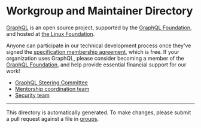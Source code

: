 
# Workgroup and Maintainer Directory

[GraphQL](https://graphql.org) is an open source project, supported by the [GraphQL
Foundation](https://foundation.graphql.org), and hosted at [the Linux
Foundation](https://linuxfoundation.org).

Anyone can participate in our technical development process once they've signed the [specification
membership agreement](https://foundation.graphql.org/join), which is free. If your organization uses
GraphQL, please consider becoming a member of the [GraphQL
Foundation](https://foundation.graphql.org/join), and help provide essential financial support for
our work!

* [GraphQL Steering Committee](tsc-private.md)
* [Mentorship coordination team](mentorship.md)
* [Security team](security.md)


---

This directory is automatically generated.  To make changes, please submit a
pull request against a file in [groups](/groups).

<!-- Last generated: 2021-09-03 at 22:32:59  -->


